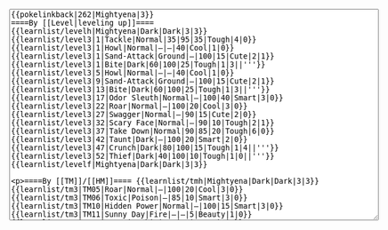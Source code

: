 </p><textarea readonly="" accesskey="," id="wpTextbox1" cols="80" rows="25" style="" class="mw-editfont-monospace" lang="en" dir="ltr" name="wpTextbox1">{{pokelinkback|262|Mightyena|3}}
====By [[Level|leveling up]]====
{{learnlist/levelh|Mightyena|Dark|Dark|3|3}}
{{learnlist/level3|1|Tackle|Normal|35|95|35|Tough|4|0}}
{{learnlist/level3|1|Howl|Normal|—|—|40|Cool|1|0}}
{{learnlist/level3|1|Sand-Attack|Ground|—|100|15|Cute|2|1}}
{{learnlist/level3|1|Bite|Dark|60|100|25|Tough|1|3||'''}}
{{learnlist/level3|5|Howl|Normal|—|—|40|Cool|1|0}}
{{learnlist/level3|9|Sand-Attack|Ground|—|100|15|Cute|2|1}}
{{learnlist/level3|13|Bite|Dark|60|100|25|Tough|1|3||'''}}
{{learnlist/level3|17|Odor Sleuth|Normal|—|100|40|Smart|3|0}}
{{learnlist/level3|22|Roar|Normal|—|100|20|Cool|3|0}}
{{learnlist/level3|27|Swagger|Normal|—|90|15|Cute|2|0}}
{{learnlist/level3|32|Scary Face|Normal|—|90|10|Tough|2|1}}
{{learnlist/level3|37|Take Down|Normal|90|85|20|Tough|6|0}}
{{learnlist/level3|42|Taunt|Dark|—|100|20|Smart|2|0}}
{{learnlist/level3|47|Crunch|Dark|80|100|15|Tough|1|4||'''}}
{{learnlist/level3|52|Thief|Dark|40|100|10|Tough|1|0||'''}}
{{learnlist/levelf|Mightyena|Dark|Dark|3|3}}

====By [[TM]]/[[HM]]====
{{learnlist/tmh|Mightyena|Dark|Dark|3|3}}
{{learnlist/tm3|TM05|Roar|Normal|—|100|20|Cool|3|0}}
{{learnlist/tm3|TM06|Toxic|Poison|—|85|10|Smart|3|0}}
{{learnlist/tm3|TM10|Hidden Power|Normal|—|100|15|Smart|3|0}}
{{learnlist/tm3|TM11|Sunny Day|Fire|—|—|5|Beauty|1|0}}
{{learnlist/tm3|TM12|Taunt|Dark|—|100|20|Smart|2|0}}
{{learnlist/tm3|TM15|Hyper Beam|Normal|150|90|5|Cool|4|4}}
{{learnlist/tm3|TM17|Protect|Normal|—|—|10|Cute|1|0}}
{{learnlist/tm3|TM18|Rain Dance|Water|—|—|5|Tough|1|0}}
{{learnlist/tm3|TM21|Frustration|Normal|—|100|20|Cute|1|0}}
{{learnlist/tm3|TM23|Iron Tail|Steel|100|75|15|Cool|1|4}}
{{learnlist/tm3|TM27|Return|Normal|—|100|20|Cute|1|0}}
{{learnlist/tm3|TM28|Dig|Ground|60|100|10|Smart|1|0}}
{{learnlist/tm3|TM30|Shadow Ball|Ghost|80|100|15|Smart|3|0}}
{{learnlist/tm3|TM32|Double Team|Normal|—|—|15|Cool|2|0}}
{{learnlist/tm3|TM41|Torment|Dark|—|100|15|Tough|2|0}}
{{learnlist/tm3|TM42|Facade|Normal|70|100|20|Cute|2|0}}
{{learnlist/tm3|TM43|Secret Power|Normal|70|100|20|Smart|1|0}}
{{learnlist/tm3|TM44|Rest|Psychic|—|—|10|Cute|2|0}}
{{learnlist/tm3|TM45|Attract|Normal|—|100|15|Cute|2|0}}
{{learnlist/tm3|TM46|Thief|Dark|40|100|10|Tough|1|0||'''}}
{{learnlist/tm3|TM49|Snatch|Dark|—|—|10|Smart|2|1}}
{{learnlist/tm3|HM04|Strength|Normal|80|100|15|Tough|2|1}}
{{learnlist/tm3|HM06|Rock Smash|Fighting|20|100|15|Tough|1|0}}
{{learnlist/tmf|Mightyena|Dark|Dark|3|3}}

====By {{pkmn|breeding}}====
{{learnlist/breedh|Mightyena|Dark|Dark|3|3}}
{{learnlist/breed3|{{MSP/3|190|Aipom}}{{MSP/3|203|Girafarig}}{{MSP/3|234|Stantler}}{{MSP/3|293|Whismur}}{{MSP/3|294|Loudred}}{{MSP/3|295|Exploud}}&lt;br>{{MSP/3|303|Mawile}}{{MSP/3|320|Wailmer}}{{MSP/3|321|Wailord}}{{MSP/3|352|Kecleon}}|Astonish|Ghost|30|100|15|Smart|2|3}}
{{learnlist/breed3|{{MSP/3|263|Zigzagoon}}{{MSP/3|264|Linoone}}{{MSP/3|287|Slakoth}}{{MSP/3|288|Vigoroth}}{{MSP/3|289|Slaking}}{{MSP/3|300|Skitty}}&lt;br>{{MSP/3|301|Delcatty}}|Covet|Normal|40|100|40|Cute|1|0}}
{{learnlist/breed3|{{MSP/3|023|Ekans}}{{MSP/3|024|Arbok}}{{MSP/3|032|Nidoran♂}}{{MSP/3|033|Nidorino}}{{MSP/3|034|Nidoking}}{{MSP/3|056|Mankey}}&lt;br>{{MSP/3|057|Primeape}}{{MSP/3|058|Growlithe}}{{MSP/3|059|Arcanine}}{{MSP/3|083|Farfetch'd}}{{MSP/3|155|Cyndaquil}}{{MSP/3|156|Quilava}}&lt;br>{{MSP/3|157|Typhlosion}}{{MSP/3|215|Sneasel}}{{MSP/3|216|Teddiursa}}{{MSP/3|217|Ursaring}}{{MSP/3|228|Houndour}}{{MSP/3|229|Houndoom}}&lt;br>{{MSP/3|234|Stantler}}{{MSP/3|309|Electrike}}{{MSP/3|310|Manectric}}{{MSP/3|335|Zangoose}}{{MSP/3|359|Absol}}|Leer|Normal|—|100|30|Cool|3|0}}
{{learnlist/breed3|{{MSP/3|336|Seviper}}|Poison Fang|Poison|50|100|15|Smart|3|0}}
{{learnlist/breed3|{{MSP/3|194|Wooper}}{{MSP/3|195|Quagsire}}{{MSP/3|206|Dunsparce}}{{MSP/3|287|Slakoth}}{{MSP/3|288|Vigoroth}}{{MSP/3|289|Slaking}}|Yawn|Normal|—|—|10|Cute|2|0}}
{{learnlist/breedf|Mightyena|Dark|Dark|3|3}}

====By [[Move Tutor|tutoring]]====
{{learnlist/tutorh|Mightyena|Dark|Dark|3|3}}
{{learnlist/tutor3|Body Slam|Normal|85|100|15|Tough|1|4|||yes|yes|yes}}
{{learnlist/tutor3|Counter|Fighting|—|100|20|Tough|2|0|||yes|yes|no}}
{{learnlist/tutor3|Double-Edge|Normal|120|100|15|Tough|6|0|||yes|yes|yes}}
{{learnlist/tutor3|Endure|Normal|—|—|10|Tough|2|0|||no|yes|no}}
{{learnlist/tutor3|Mimic|Normal|—|—|10|Cute|1|0|||yes|yes|yes}}
{{learnlist/tutor3|Mud-Slap|Ground|20|100|10|Cute|2|1|||no|yes|no}}
{{learnlist/tutor3|Psych Up|Normal|—|—|10|Smart|2|0|||no|yes|no}}
{{learnlist/tutor3|Sleep Talk|Normal|—|—|10|Cute|3|0|||no|yes|no}}
{{learnlist/tutor3|Snore|Normal|40|100|15|Cute|4|0|||no|yes|no}}
{{learnlist/tutor3|Substitute|Normal|—|—|10|Smart|2|0|||yes|yes|yes}}
{{learnlist/tutor3|Swagger|Normal|—|90|15|Cute|2|0|||no|yes|yes}}
{{learnlist/tutorf|Mightyena|Dark|Dark|3|3}}

====By a prior [[evolution]]====
{{Learnlist/prevoh|Mightyena|Dark|Dark|3|3}}
{{Learnlist/prevo3|261|Poochyena|e||||Heal Bell|Normal|—|—|5|Beauty|2|0||XD}}
{{Learnlist/prevof|Mightyena|Dark|Dark|3|3}}

[[it:Mightyena/Mosse apprese in terza generazione]]
[[zh:大狼犬/第三世代招式表]]
